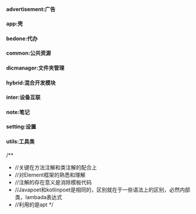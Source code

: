 #### advertisement:广告
#### app:壳
#### bedone:代办
#### common:公共资源
#### dicmanager:文件夹管理
#### hybrid:混合开发模块
#### inter:设备互联
#### note:笔记
#### setting:设置
#### utils:工具类

/**
 * //关键在方法注解和类注解的配合上
 * //对Element框架的熟悉和理解
 * //注解的存在意义是消除模板代码
 * //Javapoet和kotlinpoet是相同的，区别就在于一些语法上的区别，必然内部类，lambada表达式
 * //利用的是apt
 */